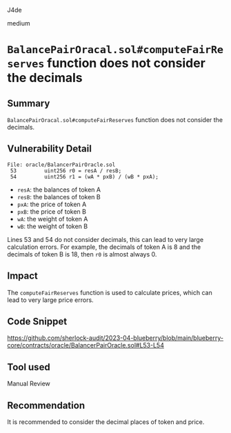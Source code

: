 J4de

medium

# `BalancePairOracal.sol#computeFairReserves` function does not consider the decimals

## Summary

`BalancePairOracal.sol#computeFairReserves` function does not consider the decimals.

## Vulnerability Detail

```solidity
File: oracle/BalancerPairOracle.sol
 53         uint256 r0 = resA / resB;
 54         uint256 r1 = (wA * pxB) / (wB * pxA);
```

- `resA`: the balances of token A
- `resB`: the balances of token B
- `pxA`: the price of token A
- `pxB`: the price of token B
- `wA`: the weight of token A
- `wB`: the weight of token B

Lines 53 and 54 do not consider decimals, this can lead to very large calculation errors. For example, the decimals of token A is 8 and the decimals of token B is 18, then `r0` is almost always 0.

## Impact

The `computeFairReserves` function is used to calculate prices, which can lead to very large price errors.

## Code Snippet

https://github.com/sherlock-audit/2023-04-blueberry/blob/main/blueberry-core/contracts/oracle/BalancerPairOracle.sol#L53-L54

## Tool used

Manual Review

## Recommendation

It is recommended to consider the decimal places of token and price.